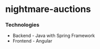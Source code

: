 # nightmare-auctions


### Technologies
- Backend - Java with Spring Framework
- Frontend - Angular
